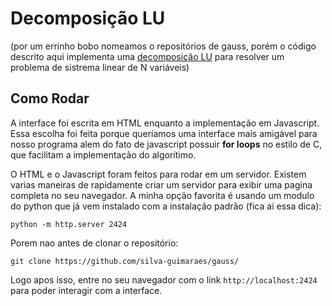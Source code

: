 # Decomposição LU
(por um errinho bobo nomeamos o repositórios de gauss, porém o código descrito aqui implementa uma [decomposição LU](https://pt.wikipedia.org/wiki/Decomposi%C3%A7%C3%A3o_LU) para resolver um problema de sistrema linear de N variáveis)

## Como Rodar
A interface foi escrita em HTML enquanto a implementação em Javascript. Essa escolha foi feita porque queríamos uma interface mais amigável para nosso programa alem do fato de javascript possuir __for loops__ no estilo de C, que facilitam a implementação do algorítimo.

O HTML e o Javascript foram feitos para rodar em um servidor. Existem varias maneiras de rapidamente criar um servidor para exibir uma pagina completa no seu navegador. A minha opção favorita é usando um modulo do python que já vem instalado com a instalação padrão (fica ai essa dica):
```shell
python -m http.server 2424
```
Porem nao antes de clonar o repositório:
```shell
git clone https://github.com/silva-guimaraes/gauss/

```
Logo apos isso, entre no seu navegador com o link `http://localhost:2424` para poder interagir com a interface.
